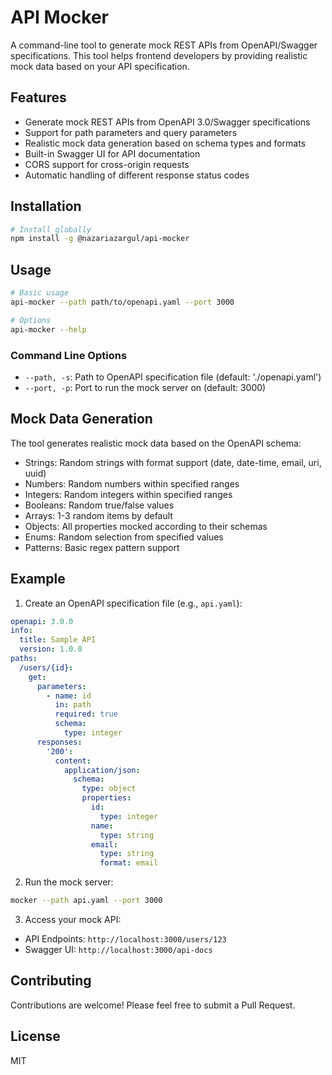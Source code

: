 # API Mocker

A command-line tool to generate mock REST APIs from OpenAPI/Swagger specifications. This tool helps frontend developers by providing realistic mock data based on your API specification.

## Features

- Generate mock REST APIs from OpenAPI 3.0/Swagger specifications
- Support for path parameters and query parameters
- Realistic mock data generation based on schema types and formats
- Built-in Swagger UI for API documentation
- CORS support for cross-origin requests
- Automatic handling of different response status codes

## Installation

```bash
# Install globally
npm install -g @nazariazargul/api-mocker
```

## Usage

```bash
# Basic usage
api-mocker --path path/to/openapi.yaml --port 3000

# Options
api-mocker --help
```

### Command Line Options

- `--path, -s`: Path to OpenAPI specification file (default: './openapi.yaml')
- `--port, -p`: Port to run the mock server on (default: 3000)

## Mock Data Generation

The tool generates realistic mock data based on the OpenAPI schema:

- Strings: Random strings with format support (date, date-time, email, uri, uuid)
- Numbers: Random numbers within specified ranges
- Integers: Random integers within specified ranges
- Booleans: Random true/false values
- Arrays: 1-3 random items by default
- Objects: All properties mocked according to their schemas
- Enums: Random selection from specified values
- Patterns: Basic regex pattern support

## Example

1. Create an OpenAPI specification file (e.g., `api.yaml`):

```yaml
openapi: 3.0.0
info:
  title: Sample API
  version: 1.0.0
paths:
  /users/{id}:
    get:
      parameters:
        - name: id
          in: path
          required: true
          schema:
            type: integer
      responses:
        '200':
          content:
            application/json:
              schema:
                type: object
                properties:
                  id:
                    type: integer
                  name:
                    type: string
                  email:
                    type: string
                    format: email
```

2. Run the mock server:

```bash
mocker --path api.yaml --port 3000
```

3. Access your mock API:
- API Endpoints: `http://localhost:3000/users/123`
- Swagger UI: `http://localhost:3000/api-docs`

## Contributing

Contributions are welcome! Please feel free to submit a Pull Request.

## License

MIT 